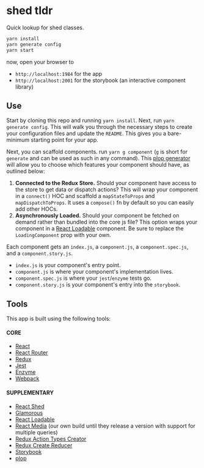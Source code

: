 # shed tldr

Quick lookup for shed classes.

```sh
yarn install
yarn generate config
yarn start
```

now, open your browser to

- `http://localhost:1984` for the app
- `http://localhost:2001` for the storybook (an interactive component library)

## Use

Start by cloning this repo and running `yarn install`. Next, run `yarn generate
config`. This will walk you through the necessary steps to create your
configuration files and update the `README`. This gives you a bare-minimum
starting point for your app.

Next, you can scaffold components. run `yarn g component` (`g` is short for
`generate` and can be used as such in any command). This [plop
generator](http://ghub.io/plop) will allow you to choose which features your
component should have, as outlined below:

1. __Connected to the Redux Store.__ Should your component have access to the
   store to get data or dispatch actions? This will wrap your component in
   a `connect()` HOC and scaffold a `mapStateToProps` and `mapDispatchToProps`.
   It uses a `compose()` fn by default so you can easily add other HOCs.
2. __Asynchronously Loaded.__ Should your component be fetched on demand rather
   than bundled into the core js file? This option wraps your component in a
   [React Loadable](http://ghub.io/react-loadable) component. Be sure to replace the
   `LoadingComponent` prop with your own.

Each component gets an `index.js`, a `component.js`, a `component.spec.js`, and
a `component.story.js`.

- `index.js` is your component's entry point.
- `component.js` is where your component's implementation lives.
- `component.spec.js` is where your `jest`/`enzyme` tests go.
- `component.story.js` is your component's entry into the `storybook`.

## Tools

This app is built using the following tools:

#### CORE

- [React](http://ghub.io/react)
- [React Router](http://ghub.io/react-router)
- [Redux](http://ghub.io/redux)
- [Jest](http://ghub.io/jest)
- [Enzyme](http://ghub.io/enzyme)
- [Webpack](http://ghub.io/webpack)

#### SUPPLEMENTARY

- [React Shed](http://ghub.io/react-shed)
- [Glamorous](http://ghub.io/glamorous)
- [React Loadable](http://ghub.io/react-loadable)
- [React Media](http://ghub.io/react-media) (our own build until they release
  a version with support for multiple queries)
- [Redux Action Types Creator](http://ghub.io/redux-action-types-creator)
- [Redux Create Reducer](http://ghub.io/redux-create-reducer)
- [Storybook](//github.com/kadirahq/react-storybook)
- [plop](http://ghub.io/plop)
